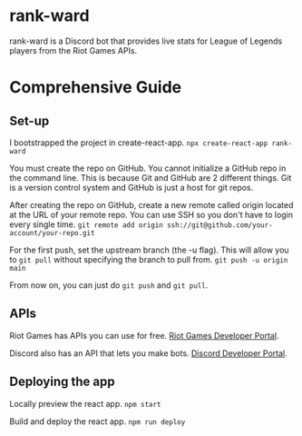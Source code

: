 # rank-ward

rank-ward is a Discord bot that provides live stats for League of Legends players from the Riot Games APIs.

# Comprehensive Guide

## Set-up
I bootstrapped the project in create-react-app.
```npx create-react-app rank-ward```

You must create the repo on GitHub. You cannot initialize a GitHub repo in the command line. This is because Git and GitHub are 2 different things. Git is a version control system and GitHub is just a host for git repos. 

After creating the repo on GitHub, create a new remote called origin located at the URL of your remote repo. You can use SSH so you don't have to login every single time.
```git remote add origin ssh://git@github.com/your-account/your-repo.git```

For the first push, set the upstream branch (the -u flag). This will allow you to `git pull` without specifying the branch to pull from.
```git push -u origin main```

From now on, you can just do `git push` and `git pull`.

## APIs

Riot Games has APIs you can use for free.
[Riot Games Developer Portal](https://developer.riotgames.com/).

Discord also has an API that lets you make bots.
[Discord Developer Portal](https://discord.com/developers/docs/intro).

## Deploying the app

Locally preview the react app.
`npm start`

Build and deploy the react app.
`npm run deploy`
